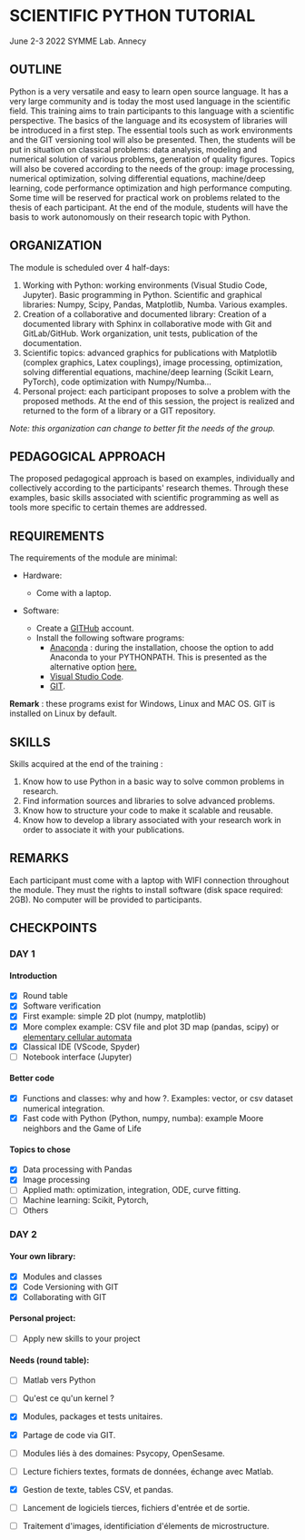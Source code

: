 # SCIENTIFIC PYTHON TUTORIAL

June 2-3 2022
SYMME Lab. Annecy

## OUTLINE

Python is a very versatile and easy to learn open source language. It has a very large community and is today the most used language in the scientific field. This training aims to train participants to this language with a scientific perspective. The basics of the language and its ecosystem of libraries will be introduced in a first step. The essential tools such as work environments and the GIT versioning tool will also be presented. Then, the students will be put in situation on classical problems:
data analysis, modeling and numerical solution of various problems, generation of quality figures. Topics will also be covered according to the needs of the group: image processing, numerical optimization, solving differential equations, machine/deep learning, code performance optimization and high performance computing. Some time will be reserved for practical work on problems related to the thesis of each participant. At the end of the module, students will have the basis to work autonomously on their research topic with Python.

## ORGANIZATION

The module is scheduled over 4 half-days:

1. Working with Python: working environments (Visual Studio Code, Jupyter). Basic programming in Python. Scientific and graphical libraries: Numpy, Scipy, Pandas, Matplotlib, Numba. Various examples.
2. Creation of a collaborative and documented library: Creation of a documented library with Sphinx in collaborative mode with Git and GitLab/GitHub. Work organization, unit tests, publication of the documentation.
3. Scientific topics: advanced graphics for publications with Matplotlib (complex graphics, Latex couplings), image processing, optimization, solving differential equations, machine/deep learning (Scikit Learn, PyTorch), code optimization with Numpy/Numba...
4. Personal project: each participant proposes to solve a problem with the proposed methods. At the end of this session, the project is realized and returned to the form of a library or a GIT repository.

*Note: this organization can change to better fit the needs of the group.*

## PEDAGOGICAL APPROACH

The proposed pedagogical approach is based on examples, individually and collectively according to the participants' research themes. Through these examples, basic skills associated with scientific programming as well as tools more specific to certain themes are addressed.

## REQUIREMENTS

The requirements of the module are minimal:

* Hardware: 
  - Come with a laptop.

* Software:
  - Create a [GITHub](https://github.com/) account.
  - Install the following software programs:
    - [Anaconda](https://www.anaconda.com/products/distribution) : during the installation, choose the option to add Anaconda to your PYTHONPATH. This is presented as the alternative option [here.](https://www.datacamp.com/tutorial/installing-anaconda-windows)
    - [Visual Studio Code](https://code.visualstudio.com/).
    - [GIT](https://git-scm.com/downloads). 

**Remark** :  these programs exist for Windows, Linux and MAC OS. GIT is installed on Linux by default.
## SKILLS

Skills acquired at the end of the training :

1. Know how to use Python in a basic way to solve common problems in research.
2. Find information sources and libraries to solve advanced problems.
3. Know how to structure your code to make it scalable and reusable.
4. Know how to develop a library associated with your research work in order to associate it with your publications.

## REMARKS

Each participant must come with a laptop with WIFI connection throughout the module. They must the rights to install software (disk space required: 2GB). No computer will be provided to participants.

## CHECKPOINTS

### DAY 1

#### Introduction

- [x] Round table
- [x] Software verification
- [x] First example: simple 2D plot (numpy, matplotlib)
- [x] More complex example: CSV file and plot 3D map (pandas, scipy) or [elementary cellular automata](https://en.wikipedia.org/wiki/Elementary_cellular_automaton)
- [x] Classical IDE (VScode, Spyder)
- [ ] Notebook interface (Jupyter)

#### Better code

- [x] Functions and classes: why and how ?. Examples: vector, or csv dataset numerical integration.
- [x] Fast code with Python (Python, numpy, numba): example Moore neighbors and the Game of Life

#### Topics to chose

- [x] Data processing with Pandas
- [x] Image processing
- [ ] Applied math: optimization, integration, ODE, curve fitting.
- [ ] Machine learning: Scikit, Pytorch,
- [ ] Others

### DAY 2

#### Your own library:

- [x] Modules and classes
- [x] Code Versioning with GIT
- [x] Collaborating with GIT

#### Personal project:

- [ ] Apply new skills to your project

#### Needs (round table):

- [ ] Matlab vers Python
- [ ] Qu'est ce qu'un kernel ?
- [x] Modules, packages et tests unitaires.
- [x] Partage de code via GIT.
- [ ] Modules liés à des domaines: Psycopy, OpenSesame.
- [ ] Lecture fichiers textes, formats de données, échange avec Matlab.
- [x] Gestion de texte, tables CSV, et pandas.
- [ ] Lancement de logiciels tierces, fichiers d'entrée et de sortie.
- [ ] Traitement d'images, identificiation d'élements de microstructure. 

